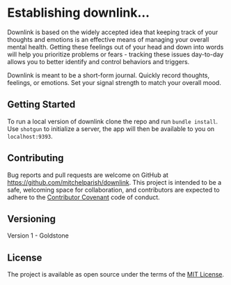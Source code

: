 # Establishing downlink...

Downlink is based on the widely accepted idea that keeping track of your thoughts and emotions is an effective means of managing your overall mental health. Getting these feelings out of your head and down into words will help you prioritize problems or fears - tracking these issues day-to-day allows you to better identify and control behaviors and triggers.

Downlink is meant to be a short-form journal. Quickly record thoughts, feelings, or emotions. Set your signal strength to match your overall mood.

## Getting Started

To run a local version of downlink clone the repo and run `bundle install`.  Use `shotgun` to initialize a server, the app will then be available to you on `localhost:9393`.

## Contributing

Bug reports and pull requests are welcome on GitHub at https://github.com/mitchelparish/downlink. This project is intended to be a safe, welcoming space for collaboration, and contributors are expected to adhere to the [Contributor Covenant](http://contributor-covenant.org) code of conduct.

## Versioning

Version 1 - Goldstone

## License

The project is available as open source under the terms of the [MIT License](https://opensource.org/licenses/MIT).
